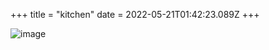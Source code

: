 +++
title = "kitchen"
date = 2022-05-21T01:42:23.089Z
+++

![image](https://user-images.githubusercontent.com/54276371/169629591-f29f8156-8033-47e8-83e9-1064723f8f35.png)
